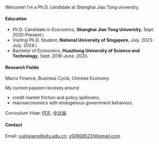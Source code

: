 

Welcome! I'm a Ph.D. candidate at Shanghai Jiao Tong university. 

#### Education
* Ph.D. Candidate in Economics, **Shanghai Jiao Tong University**, Sept. 2020-Present.\
* Visiting Ph.D. Student, **National University of Singapore**, July. 2023-July. 2024.\
* Bachelor of Economics, **Huazhong University of Science and Technology**,  Sept. 2016-June. 2020.
 
#### Research Fields
Macro Finance, Business Cycle, Chinese Economy

My current passion revolves around 
* credit market friction and policy spillovers; 
* macroeconomics with endogenous government behaviors.  

Curriculum Vitae:   [PDF](https://drive.google.com/file/d/1NXeZGQcZc8s1X3o8I_B95SdgIgSsFHpu/view); [中文版](https://drive.google.com/file/d/1b1RtOFsZeHacmtI-v9C4zalolAYPFsSv/view).

#### Contact<p id="contact-info"></p>

Email: [yujinxiang@sjtu.edu.cn](yujinxiang@sjtu.edu.cn); [y509085231@gmail.com](y509085231@gmail.com).


